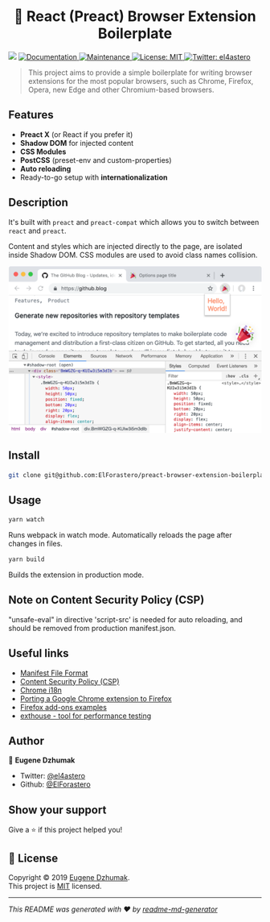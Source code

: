 <h1 align="center">🎉 React (Preact) Browser Extension Boilerplate</h1>
<p>
  <img src="https://img.shields.io/badge/version-0.0.2-blue.svg?cacheSeconds=2592000" />
  <a href="https://github.com/ElForastero/preact-browser-extension-boilerplate#readme">
    <img alt="Documentation" src="https://img.shields.io/badge/documentation-yes-brightgreen.svg" target="_blank" />
  </a>
  <a href="https://github.com/ElForastero/preact-browser-extension-boilerplate/graphs/commit-activity">
    <img alt="Maintenance" src="https://img.shields.io/badge/Maintained%3F-yes-green.svg" target="_blank" />
  </a>
  <a href="https://github.com/ElForastero/preact-browser-extension-boilerplate/blob/master/LICENSE">
    <img alt="License: MIT" src="https://img.shields.io/badge/License-MIT-yellow.svg" target="_blank" />
  </a>
  <a href="https://twitter.com/el4astero">
    <img alt="Twitter: el4astero" src="https://img.shields.io/twitter/follow/el4astero.svg?style=social" target="_blank" />
  </a>
</p>

> This project aims to provide a simple boilerplate for writing browser extensions for the most popular browsers, such as Chrome, Firefox, Opera, new Edge and other Chromium-based browsers.

## Features

- **Preact X** (or React if you prefer it)
- **Shadow DOM** for injected content
- **CSS Modules**
- **PostCSS** (preset-env and custom-properties)
- **Auto reloading**
- Ready-to-go setup with **internationalization**

## Description

It's built with `preact` and `preact-compat` which allows you to switch between `react` and `preact`.

Content and styles which are injected directly to the page, are isolated inside Shadow DOM. CSS modules are used to avoid class names collision.

![Example](screenshot.png)

## Install

```sh
git clone git@github.com:ElForastero/preact-browser-extension-boilerplate.git <YOUR_PROJECT_NAME>
```

## Usage

```sh
yarn watch
```

Runs webpack in watch mode. Automatically reloads the page after changes in files.

```sh
yarn build
```

Builds the extension in production mode.

## Note on Content Security Policy (CSP)
"unsafe-eval" in directive 'script-src' is needed for auto reloading, and should be removed from production manifest.json.

## Useful links

- [Manifest File Format](https://developer.chrome.com/apps/manifest)
- [Content Security Policy (CSP)](https://developer.chrome.com/extensions/contentSecurityPolicy)
- [Chrome i18n](https://developer.chrome.com/extensions/i18n)
- [Porting a Google Chrome extension to Firefox](https://developer.mozilla.org/en-US/docs/Mozilla/Add-ons/WebExtensions/Porting_a_Google_Chrome_extension)
- [Firefox add-ons examples](https://github.com/mdn/webextensions-examples)
- [exthouse - tool for performance testing](https://github.com/treosh/exthouse)

## Author

👤 **Eugene Dzhumak**

* Twitter: [@el4astero](https://twitter.com/el4astero)
* Github: [@ElForastero](https://github.com/ElForastero)

## Show your support

Give a ⭐️ if this project helped you!

## 📝 License

Copyright © 2019 [Eugene Dzhumak](https://github.com/ElForastero).<br />
This project is [MIT](https://github.com/ElForastero/preact-browser-extension-boilerplate/blob/master/LICENSE) licensed.

***
_This README was generated with ❤️ by [readme-md-generator](https://github.com/kefranabg/readme-md-generator)_
